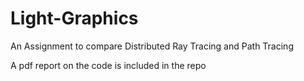 # Light-Graphics
An Assignment to compare Distributed Ray Tracing and Path Tracing</br>

A pdf report on the code is included in the repo